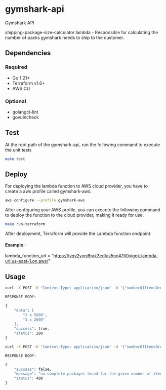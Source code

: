 # gymshark-api

Gymshark API

shipping-package-size-calculator lambda - Responsible for calculating the number of packs gymshark needs to ship to the customer.

## Dependencies

### Required
* Go 1.21+
* Terraform v1.6+
* AWS CLI

### Optional
* golangci-lint
* govulncheck

## Test
At the root path of the gymshark-api, run the following command to execute the unit tests
```bash
make test
```

## Deploy
For deploying the lambda function to AWS cloud provider, you have to create a aws profile called gymshark-aws.

```bash
aws configure --profile gymshark-aws
```

After configuring your AWS profile, you can execute the following command to deploy the function to the cloud provider, making it ready for use.

```bash
make run-terraform
```

After deployment, Terraform will provide the Lambda function endpoint:

#### Example:
lambda_function_url = "https://lyqy2yvqi6rak3edlus5ne47fi0vigqk.lambda-url.us-east-1.on.aws/"



## Usage

```bash
curl -X POST -H "Content-Type: application/json" -d '{"numberOfItemsOrdered": 12001}' https://lyqy2yvqi6rak3edlus5ne47fi0vigqk.lambda-url.us-east-1.on.aws/

RESPONSE BODY:

{
    "data": [
        "2 x 5000",
        "1 x 2000"
    ],
    "success": true,
    "status": 200
}

curl -X POST -H "Content-Type: application/json" -d '{"numberOfItemsOrdered": 2}' https://lyqy2yvqi6rak3edlus5ne47fi0vigqk.lambda-url.us-east-1.on.aws/

RESPONSE BODY:

{
    "success": false,
    "message": "no complete packages found for the given number of items ordered",
    "status": 400
}
```
